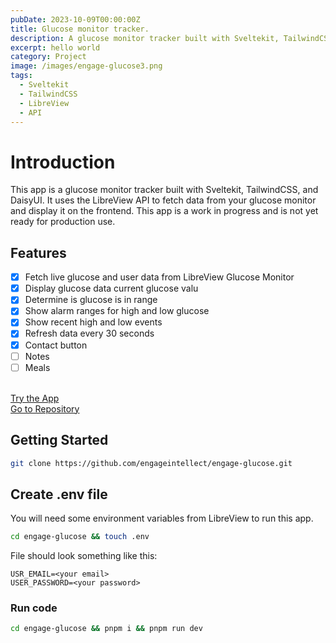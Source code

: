 ```yaml
---
pubDate: 2023-10-09T00:00:00Z
title: Glucose monitor tracker.
description: A glucose monitor tracker built with Sveltekit, TailwindCSS, and DaisyUI.
excerpt: hello world
category: Project
image: /images/engage-glucose3.png
tags:
  - Sveltekit
  - TailwindCSS
  - LibreView
  - API
---
```


# Introduction

This app is a glucose monitor tracker built with Sveltekit, TailwindCSS, and DaisyUI. It uses the LibreView API to fetch data from your glucose monitor and display it on the frontend. This app is a work in progress and is not yet ready for production use.

## Features

- [x] Fetch live glucose and user data from LibreView Glucose Monitor
- [x] Display glucose data current glucose valu
- [x] Determine is glucose is in range
- [x] Show alarm ranges for high and low glucose
- [x] Show recent high and low events
- [x] Refresh data every 30 seconds
- [x] Contact button
- [ ] Notes
- [ ] Meals
      <br/>
      <br/>

[Try the App](https://engage-glucose.vercel.app)
<br/>
[Go to Repository](https://github.com/engageintellect/engage-glucose)
<br/>

## Getting Started

```bash
git clone https://github.com/engageintellect/engage-glucose.git
```

## Create .env file

You will need some environment variables from LibreView to run this app.

```bash
cd engage-glucose && touch .env
```

File should look something like this:

```
USR_EMAIL=<your email>
USER_PASSWORD=<your password>
```

### Run code

```bash
cd engage-glucose && pnpm i && pnpm run dev
```
